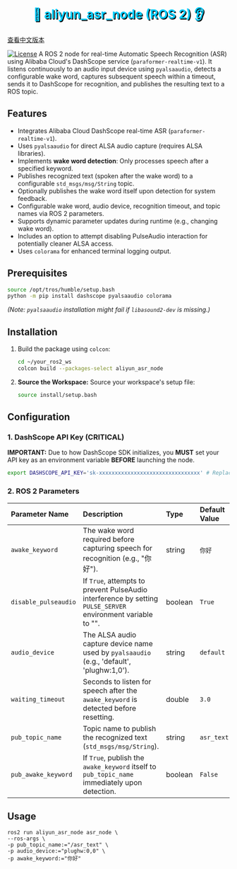 <h1 style="color:#00CCFF; text-shadow:2px 2px #000; text-align: center;">
  🤖 aliyun_asr_node (ROS 2) 👂
</h1>

[查看中文版本](README_CN.md)

[![License](https://img.shields.io/badge/License-Apache_2.0-blue.svg)](https://opensource.org/licenses/Apache-2.0) A ROS 2 node for real-time Automatic Speech Recognition (ASR) using Alibaba Cloud's DashScope service (`paraformer-realtime-v1`). It listens continuously to an audio input device using `pyalsaaudio`, detects a configurable wake word, captures subsequent speech within a timeout, sends it to DashScope for recognition, and publishes the resulting text to a ROS topic.

## Features

* Integrates Alibaba Cloud DashScope real-time ASR (`paraformer-realtime-v1`).
* Uses `pyalsaaudio` for direct ALSA audio capture (requires ALSA libraries).
* Implements **wake word detection**: Only processes speech after a specified keyword.
* Publishes recognized text (spoken after the wake word) to a configurable `std_msgs/msg/String` topic.
* Optionally publishes the wake word itself upon detection for system feedback.
* Configurable wake word, audio device, recognition timeout, and topic names via ROS 2 parameters.
* Supports dynamic parameter updates during runtime (e.g., changing wake word).
* Includes an option to attempt disabling PulseAudio interaction for potentially cleaner ALSA access.
* Uses `colorama` for enhanced terminal logging output.

## Prerequisites

```bash
source /opt/tros/humble/setup.bash
python -m pip install dashscope pyalsaaudio colorama
```
*(Note: `pyalsaaudio` installation might fail if `libasound2-dev` is missing.)*

## Installation

1.  
    Build the package using `colcon`:
    
    ```bash
    cd ~/your_ros2_ws
    colcon build --packages-select aliyun_asr_node
    ```
    
4.  **Source the Workspace:**
    Source your workspace's setup file:
    ```bash
    source install/setup.bash
    ```

## Configuration

### 1. DashScope API Key (CRITICAL)

**IMPORTANT:** Due to how DashScope SDK initializes, you **MUST** set your API key as an environment variable **BEFORE** launching the node. 

```bash
export DASHSCOPE_API_KEY='sk-xxxxxxxxxxxxxxxxxxxxxxxxxxxxxxxx' # Replace with your actual key
```

### 2. ROS 2 Parameters

| Parameter Name       | Description                                                  | Type    | Default Value |
| :------------------- | :----------------------------------------------------------- | :------ | :------------ |
| `awake_keyword`      | The wake word required before capturing speech for recognition (e.g., "你好"). | string  | `你好`        |
| `disable_pulseaudio` | If `True`, attempts to prevent PulseAudio interference by setting `PULSE_SERVER` environment variable to "". | boolean | `True`        |
| `audio_device`       | The ALSA audio capture device name used by `pyalsaaudio` (e.g., 'default', 'plughw:1,0'). | string  | `default`     |
| `waiting_timeout`    | Seconds to listen for speech after the `awake_keyword` is detected before resetting. | double  | `3.0`         |
| `pub_topic_name`     | Topic name to publish the recognized text (`std_msgs/msg/String`). | string  | `asr_text`    |
| `pub_awake_keyword`  | If `True`, publish the `awake_keyword` itself to `pub_topic_name` immediately upon detection. | boolean | `False`       |

## Usage

```
ros2 run aliyun_asr_node asr_node \
--ros-args \
-p pub_topic_name:="/asr_text" \
-p audio_device:="plughw:0,0" \
-p awake_keyword:="你好"
```

